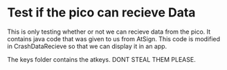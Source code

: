 # Test if the pico can recieve Data

This is only testing whether or not we can recieve data from the pico. It contains java code that was given to us from AtSign. 
This code is modified in CrashDataRecieve so that we can display it in an app.

The keys folder contains the atkeys. DONT STEAL THEM PLEASE.
